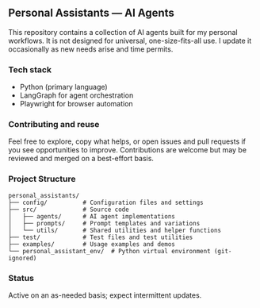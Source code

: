 ## Personal Assistants — AI Agents

This repository contains a collection of AI agents built for my personal workflows. It is not designed for universal, one-size-fits-all use. I update it occasionally as new needs arise and time permits.

### Tech stack
- Python (primary language)
- LangGraph for agent orchestration
- Playwright for browser automation

### Contributing and reuse
Feel free to explore, copy what helps, or open issues and pull requests if you see opportunities to improve. Contributions are welcome but may be reviewed and merged on a best-effort basis.

### Project Structure
```
personal_assistants/
├── config/          # Configuration files and settings
├── src/             # Source code
│   ├── agents/      # AI agent implementations
│   ├── prompts/     # Prompt templates and variations
│   └── utils/       # Shared utilities and helper functions
├── test/            # Test files and test utilities
├── examples/        # Usage examples and demos
└── personal_assistant_env/  # Python virtual environment (git-ignored)
```

### Status
Active on an as-needed basis; expect intermittent updates.


